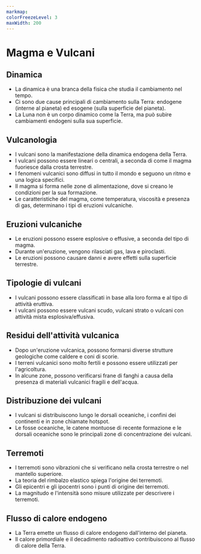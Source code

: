 ```yaml
---
markmap:
colorFreezeLevel: 3
maxWidth: 200
---
```

# Magma e Vulcani
## Dinamica
- La dinamica è una branca della fisica che studia il cambiamento nel tempo.
- Ci sono due cause principali di cambiamento sulla Terra: endogene (interne al pianeta) ed esogene (sulla superficie del pianeta).
- La Luna non è un corpo dinamico come la Terra, ma può subire cambiamenti endogeni sulla sua superficie.
## Vulcanologia
- I vulcani sono la manifestazione della dinamica endogena della Terra.
- I vulcani possono essere lineari o centrali, a seconda di come il magma fuoriesce dalla crosta terrestre.
- I fenomeni vulcanici sono diffusi in tutto il mondo e seguono un ritmo e una logica specifici.
- Il magma si forma nelle zone di alimentazione, dove si creano le condizioni per la sua formazione.
- Le caratteristiche del magma, come temperatura, viscosità e presenza di gas, determinano i tipi di eruzioni vulcaniche.
## Eruzioni vulcaniche
- Le eruzioni possono essere esplosive o effusive, a seconda del tipo di magma.
- Durante un'eruzione, vengono rilasciati gas, lava e piroclasti.
- Le eruzioni possono causare danni e avere effetti sulla superficie terrestre.
## Tipologie di vulcani
- I vulcani possono essere classificati in base alla loro forma e al tipo di attività eruttiva.
- I vulcani possono essere vulcani scudo, vulcani strato o vulcani con attività mista esplosiva/effusiva.
## Residui dell'attività vulcanica
- Dopo un'eruzione vulcanica, possono formarsi diverse strutture geologiche come caldere e coni di scorie.
- I terreni vulcanici sono molto fertili e possono essere utilizzati per l'agricoltura.
- In alcune zone, possono verificarsi frane di fanghi a causa della presenza di materiali vulcanici fragili e dell'acqua.
## Distribuzione dei vulcani
- I vulcani si distribuiscono lungo le dorsali oceaniche, i confini dei continenti e in zone chiamate hotspot.
- Le fosse oceaniche, le catene montuose di recente formazione e le dorsali oceaniche sono le principali zone di concentrazione dei vulcani.
## Terremoti
- I terremoti sono vibrazioni che si verificano nella crosta terrestre o nel mantello superiore.
- La teoria del rimbalzo elastico spiega l'origine dei terremoti.
- Gli epicentri e gli ipocentri sono i punti di origine dei terremoti.
- La magnitudo e l'intensità sono misure utilizzate per descrivere i terremoti.
## Flusso di calore endogeno
- La Terra emette un flusso di calore endogeno dall'interno del pianeta.
- Il calore primordiale e il decadimento radioattivo contribuiscono al flusso di calore della Terra.